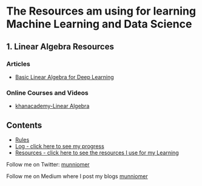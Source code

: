 # The Resources am using for learning Machine Learning and Data Science

## 1. Linear Algebra Resources
### Articles
* [Basic Linear Algebra for Deep Learning](https://towardsdatascience.com/linear-algebra-for-deep-learning-f21d7e7d7f23)
### Online Courses and Videos
* [khanacademy-Linear Algebra](https://www.khanacademy.org/math/linear-algebra)
## Contents

* [Rules](rules.md)
* [Log - click here to see my progress](log.md)
* [Resources - click here to see the resources I use for my Learning](resources.md)

Follow me on Twitter: [munniomer](https://twitter.com/munniomer)

Follow me on Medium where I post my blogs [munniomer](https://medium.com/@munniomer)
